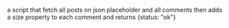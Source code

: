 a script that fetch all posts on json placeholder and all comments then adds a size property to each comment and returns {status: "ok"}
